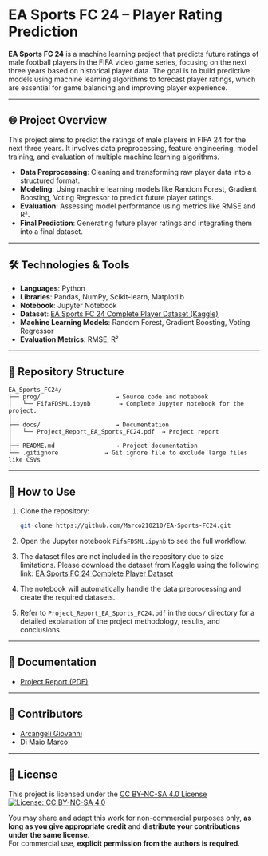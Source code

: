 
# EA Sports FC 24 – Player Rating Prediction

**EA Sports FC 24** is a machine learning project that predicts future ratings of male football players in the FIFA video game series, focusing on the next three years based on historical player data. The goal is to build predictive models using machine learning algorithms to forecast player ratings, which are essential for game balancing and improving player experience.

---

## 🌐 Project Overview

This project aims to predict the ratings of male players in FIFA 24 for the next three years. It involves data preprocessing, feature engineering, model training, and evaluation of multiple machine learning algorithms.

- **Data Preprocessing**: Cleaning and transforming raw player data into a structured format.
- **Modeling**: Using machine learning models like Random Forest, Gradient Boosting, Voting Regressor to predict future player ratings.
- **Evaluation**: Assessing model performance using metrics like RMSE and R².
- **Final Prediction**: Generating future player ratings and integrating them into a final dataset.

---

## 🛠️ Technologies & Tools

- **Languages**: Python
- **Libraries**: Pandas, NumPy, Scikit-learn, Matplotlib
- **Notebook**: Jupyter Notebook
- **Dataset**: [EA Sports FC 24 Complete Player Dataset (Kaggle)](https://www.kaggle.com/datasets/stefanoleone992/ea-sports-fc-24-complete-player-dataset)
- **Machine Learning Models**: Random Forest, Gradient Boosting, Voting Regressor
- **Evaluation Metrics**: RMSE, R²

---

## 📁 Repository Structure

```
EA_Sports_FC24/
├── prog/                     → Source code and notebook 
│   └── FifaFDSML.ipynb        → Complete Jupyter notebook for the project. 
│
├── docs/                     → Documentation
│   └── Project_Report_EA_Sports_FC24.pdf  → Project report 
│
├── README.md                 → Project documentation
└── .gitignore             → Git ignore file to exclude large files like CSVs
```

---

## 🚀 How to Use

1. Clone the repository: 
   ```bash
   git clone https://github.com/Marco210210/EA-Sports-FC24.git
   ```

2. Open the Jupyter notebook `FifaFDSML.ipynb` to see the full workflow.

3. The dataset files are not included in the repository due to size limitations. Please download the dataset from Kaggle using the following link: [EA Sports FC 24 Complete Player Dataset](https://www.kaggle.com/datasets/stefanoleone992/ea-sports-fc-24-complete-player-dataset)

4. The notebook will automatically handle the data preprocessing and create the required datasets.

5. Refer to `Project_Report_EA_Sports_FC24.pdf` in the `docs/` directory for a detailed explanation of the project methodology, results, and conclusions.

---

## 📄 Documentation

- [Project Report (PDF)](docs/Project_Report_EA_Sports_FC24.pdf)

---

## 👥 Contributors

- [Arcangeli Giovanni](https://github.com/GiovanniArcangeli)
- Di Maio Marco

---

## 📄 License

This project is licensed under the [CC BY-NC-SA 4.0 License](https://creativecommons.org/licenses/by-nc-sa/4.0/)  
[![License: CC BY-NC-SA 4.0](https://licensebuttons.net/l/by-nc-sa/4.0/88x31.png)](https://creativecommons.org/licenses/by-nc-sa/4.0/)  

You may share and adapt this work for non-commercial purposes only, **as long as you give appropriate credit** and **distribute your contributions under the same license**.  
For commercial use, **explicit permission from the authors is required**.
